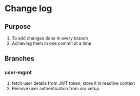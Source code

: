 # Change log
## Purpose
1. To add changes done in every branch
2. Achieving them in one commit at a time

## Branches
### user-mgmt
1. fetch user details from JWT token, store it in reactive context
2. Remove user authentication from our setup
